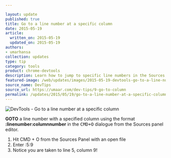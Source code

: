 ```yaml
---

layout: update
published: true
title: Go to a line number at a specific column
date: 2015-05-19
article:
  written_on: 2015-05-19
  updated_on: 2015-05-19
authors:
- umarhansa
collection: updates
type: tip
category: tools
product: chrome-devtools
description: Learn how to jump to specific line numbers in the Sources panel.
featured-image: /web/updates/images/2015-05-19-devtools-go-to-a-line-number-at-a-specific-column/go-to-column.gif
source_name: DevTips
source_url: https://umaar.com/dev-tips/9-go-to-column
permalink: /updates/2015/05/19/go-to-a-line-number-at-a-specific-column.html
---
```

<img src="/web/updates/images/2015-05-19-devtools-go-to-a-line-number-at-a-specific-column/go-to-column.gif" alt="DevTools - Go to a line number at a specific column">

<strong>GOTO</strong> a line number with a specified column using the format <strong>:linenumber:columnnumber</strong> in the <kbd class="kbd">CMD+O</kbd> dialogue from the Sources panel editor.

<ol>
<li>Hit CMD + O from the Sources Panel with an open file</li>
    <li>Enter :5:9</li>
    <li>Notice you are taken to line 5, column 9!</li>
</ol>